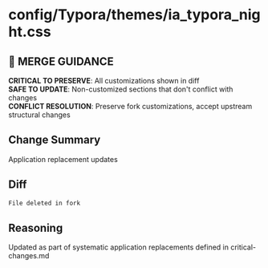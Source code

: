 # config/Typora/themes/ia_typora_night.css

## 🚨 MERGE GUIDANCE
**CRITICAL TO PRESERVE**: All customizations shown in diff  
**SAFE TO UPDATE**: Non-customized sections that don't conflict with changes  
**CONFLICT RESOLUTION**: Preserve fork customizations, accept upstream structural changes

## Change Summary
Application replacement updates

## Diff
```diff
File deleted in fork
```

## Reasoning
Updated as part of systematic application replacements defined in critical-changes.md
